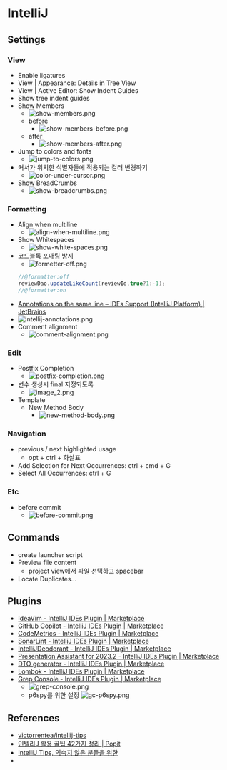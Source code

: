 # IntelliJ

## Settings

### View

- Enable ligatures
- View | Appearance: Details in Tree View
- View | Active Editor: Show Indent Guides
- Show tree indent guides
- Show Members
    - ![show-members.png](../images/show-members.png)
    - before
        - ![show-members-before.png](../images/show-members-before.png)
    - after
        - ![show-members-after.png](../images/show-members-after.png)
- Jump to colors and fonts
    - ![jump-to-colors.png](../images/jump-to-colors.png)
- 커서가 위치한 식별자들에 적용되는 컬러 변경하기
    - ![color-under-cursor.png](../images/color-under-cursor.png)
- Show BreadCrumbs
    - ![show-breadcrumbs.png](../images/show-breadcrumbs.png)

### Formatting

- Align when multiline
    - ![align-when-multiline.png](../images/align-when-multiline.png)
- Show Whitespaces
    - ![show-white-spaces.png](../images/show-white-spaces.png)
- 코드블록 포매팅 방지
    - ![formetter-off.png](../images/formetter-off.png)
  ```java
  //@formatter:off
  reviewDao.updateLikeCount(reviewId,true?1:-1);
  //@formatter:on
  ```
- [Annotations on the same line – IDEs Support (IntelliJ Platform) | JetBrains](https://intellij-support.jetbrains.com/hc/en-us/community/posts/206947645-Annotations-on-the-same-line)
- ![intellij-annotations.png](../images/intellij-annotations.png)
- Comment alignment
  - ![comment-alignment.png](../images/comment-alignment.png)

### Edit

- Postfix Completion
    - ![postfix-completion.png](../images/postfix-completion.png)
- 변수 생성시 final 지정되도록
    - ![image_2.png](../images/declare-var-final.png)
- Template
    - New Method Body
        - ![new-method-body.png](../images/new-method-body.png)

### Navigation

- previous / next highlighted usage
    - opt + ctrl + 화살표
- Add Selection for Next Occurrences: ctrl + cmd + G
- Select All Occurrences: ctrl + G

### Etc

- before commit
    - ![before-commit.png](../images/before-commit.png)

## Commands

- create launcher script
- Preview file content
    - project view에서 파일 선택하고 spacebar
- Locate Duplicates...

## Plugins

- [IdeaVim - IntelliJ IDEs Plugin | Marketplace](https://plugins.jetbrains.com/plugin/164-ideavim)
- [GitHub Copilot - IntelliJ IDEs Plugin | Marketplace](https://plugins.jetbrains.com/plugin/17718-github-copilot)
- [CodeMetrics - IntelliJ IDEs Plugin | Marketplace](https://plugins.jetbrains.com/plugin/12159-codemetrics)
- [SonarLint - IntelliJ IDEs Plugin | Marketplace](https://plugins.jetbrains.com/plugin/7973-sonarlint)
- [IntelliJDeodorant - IntelliJ IDEs Plugin | Marketplace](https://plugins.jetbrains.com/plugin/14016-intellijdeodorant)
- [Presentation Assistant for 2023.2 - IntelliJ IDEs Plugin | Marketplace](https://plugins.jetbrains.com/plugin/7345-presentation-assistant-for-2023-2)
- [DTO generator - IntelliJ IDEs Plugin | Marketplace](https://plugins.jetbrains.com/plugin/7834-dto-generator)
- [Lombok - IntelliJ IDEs Plugin | Marketplace](https://plugins.jetbrains.com/plugin/6317-lombok)
- [Grep Console - IntelliJ IDEs Plugin | Marketplace](https://plugins.jetbrains.com/plugin/7125-grep-console)
    - ![grep-console.png](../images/grep-console.png)
    - p6spy를 위한 설정
      ![gc-p6spy.png](gc-p6spy.png)

## References
- [victorrentea/intellij-tips](https://github.com/victorrentea/intellij-tips)
- [인텔리J 활용 꿀팁 42가지 정리 | Popit](https://www.popit.kr/%EC%9D%B8%ED%85%94%EB%A6%ACj-%ED%99%9C%EC%9A%A9-%EA%BF%80%ED%8C%81-42%EA%B0%80%EC%A7%80-%EC%A0%95%EB%A6%AC/)
- [IntelliJ Tips, 익숙지 않은 분들을 위한](https://gist.github.com/aafwu00/e48a5b16318ca2c5b3c0f8e32f9da886)
- 
